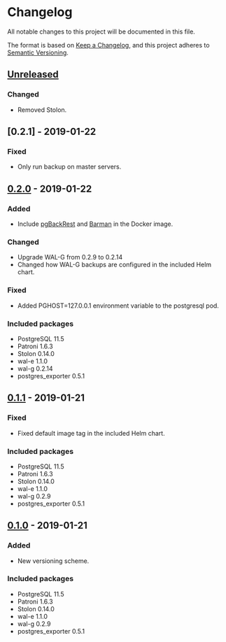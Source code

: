 # Changelog
All notable changes to this project will be documented in this file.

The format is based on [Keep a Changelog](https://keepachangelog.com/en/1.0.0/),
and this project adheres to [Semantic Versioning](https://semver.org/spec/v2.0.0.html).

## [Unreleased]
### Changed
- Removed Stolon.

## [0.2.1] - 2019-01-22
### Fixed
- Only run backup on master servers.

## [0.2.0] - 2019-01-22
### Added
- Include [pgBackRest](https://pgbackrest.org/) and [Barman](https://www.pgbarman.org/) in the Docker image.
### Changed
- Upgrade WAL-G from 0.2.9 to 0.2.14
- Changed how WAL-G backups are configured in the included Helm chart.
### Fixed
- Added PGHOST=127.0.0.1 environment variable to the postgresql pod.
### Included packages
- PostgreSQL 11.5
- Patroni 1.6.3
- Stolon 0.14.0
- wal-e 1.1.0
- wal-g 0.2.14
- postgres\_exporter 0.5.1

## [0.1.1] - 2019-01-21
### Fixed
- Fixed default image tag in the included Helm chart.
### Included packages
- PostgreSQL 11.5
- Patroni 1.6.3
- Stolon 0.14.0
- wal-e 1.1.0
- wal-g 0.2.9
- postgres\_exporter 0.5.1

## [0.1.0] - 2019-01-21
### Added
- New versioning scheme.
### Included packages
- PostgreSQL 11.5
- Patroni 1.6.3
- Stolon 0.14.0
- wal-e 1.1.0
- wal-g 0.2.9
- postgres\_exporter 0.5.1

[Unreleased]: https://github.com/acoustid/k8s-postgresql/compare/v0.2.1...HEAD
[0.2.0]: https://github.com/acoustid/k8s-postgresql/compare/v0.2.0...v0.2.1
[0.2.0]: https://github.com/acoustid/k8s-postgresql/compare/v0.1.1...v0.2.0
[0.1.1]: https://github.com/acoustid/k8s-postgresql/compare/v0.1.0...v0.1.1
[0.1.0]: https://github.com/acoustid/k8s-postgresql/releases/tag/v0.1.0
